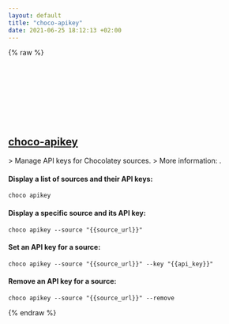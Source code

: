 ```yaml
---
layout: default
title: "choco-apikey"
date: 2021-06-25 18:12:13 +02:00
---
```

{% raw %}
<h2 id="choco-apikey">
  <a href="/en/windows/choco-apikey.html">choco-apikey</a> <a href="#choco-apikey"><svg class="icon">
    <use href="/assets/images/unicode_sprite.svg#link" />
  </svg></a>
</h2>
> Manage API keys for Chocolatey sources.
> More information: <https://chocolatey.org/docs/commands-apikey>.

#### Display a list of sources and their API keys:
```shell
choco apikey
```
#### Display a specific source and its API key:
```shell
choco apikey --source "{{source_url}}"
```
#### Set an API key for a source:
```shell
choco apikey --source "{{source_url}}" --key "{{api_key}}"
```
#### Remove an API key for a source:
```shell
choco apikey --source "{{source_url}}" --remove
```
{% endraw %}